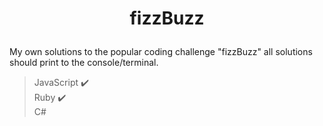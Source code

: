 # <p align=center>fizzBuzz  
  
My own solutions to the popular coding challenge "fizzBuzz" all solutions should print to the console/terminal.  
  
>JavaScript :heavy_check_mark:  
>Ruby :heavy_check_mark:  
>C#  
